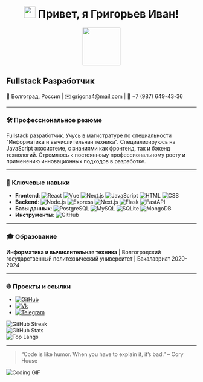 <h1 align="center">
  <img src="https://media.giphy.com/media/hvRJCLFzcasrR4ia7z/giphy.gif" width="30px"/> 
  Привет, я Григорьев Иван!
</h1>

<div id="header" align="center">
  <img src="https://media.giphy.com/media/M9gbBd9nbDrOTu1Mqx/giphy.gif" width="100"/>
</div>

<div align="center">
  <img src="https://komarev.com/ghpvc/?username=Negibkaya&style=flat-square&color=blue" alt=""/>
</div>

## Fullstack Разработчик

📍 Волгоград, Россия | ✉️ [grigona4@mail.com](mailto:grigona4@mail.com) | 📱 +7 (987) 649-43-36

---

### 🛠️ Профессиональное резюме

Fullstack разработчик. Учусь в магистратуре по специальности "Информатика и вычислительная техника". Специализируюсь на JavaScript экосистеме, с знаниями как фронтенд, так и бэкенд технологий. Стремлюсь к постоянному профессиональному росту и применению инновационных подходов в разработке.

---

### 🧩 Ключевые навыки

- **Frontend**: ![React](https://img.shields.io/badge/-React-61DAFB?logo=react&logoColor=white) ![Vue](https://img.shields.io/badge/-Vue-4FC08D?logo=vue.js&logoColor=white) ![Next.js](https://img.shields.io/badge/-Next.js-000000?logo=next.js&logoColor=white) ![JavaScript](https://img.shields.io/badge/-JavaScript-F7DF1E?logo=javascript&logoColor=white) ![HTML](https://img.shields.io/badge/-HTML-E34F26?logo=html5&logoColor=white) ![CSS](https://img.shields.io/badge/-CSS-1572B6?logo=css3&logoColor=white)
- **Backend**: ![Node.js](https://img.shields.io/badge/-Node.js-339933?logo=node.js&logoColor=white) ![Express](https://img.shields.io/badge/-Express-000000?logo=express&logoColor=white) ![Next.js](https://img.shields.io/badge/-Next.js-000000?logo=next.js&logoColor=white) ![Flask](https://img.shields.io/badge/-Flask-000000?logo=flask&logoColor=white) ![FastAPI](https://img.shields.io/badge/-FastAPI-009688?logo=fastapi&logoColor=white)
- **Базы данных**: ![PostgreSQL](https://img.shields.io/badge/-PostgreSQL-336791?logo=postgresql&logoColor=white) ![MySQL](https://img.shields.io/badge/-MySQL-4479A1?logo=mysql&logoColor=white) ![SQLite](https://img.shields.io/badge/-SQLite-003B57?logo=sqlite&logoColor=white) ![MongoDB](https://img.shields.io/badge/-MongoDB-47A248?logo=mongodb&logoColor=white)
- **Инструменты**: ![GitHub](https://img.shields.io/badge/-GitHub-181717?logo=github&logoColor=white)

---

### 🎓 Образование

**Информатика и вычислительная техника** | Волгоградский государственный политехнический университет | Бакалавриат 2020-2024

---

### 🌐 Проекты и ссылки

- [![GitHub](https://img.shields.io/badge/-GitHub-181717?logo=github&logoColor=white)](https://github.com/Negibkaya)
- [![Vk](https://img.shields.io/badge/-Vk-4680C2?logo=vk&logoColor=white)](https://vk.com/negibkiy)
- [![Telegram](https://img.shields.io/badge/-Telegram-26A5E4?logo=telegram&logoColor=white)](https://t.me/Negibkiy)

<div>
  <img src="https://github-readme-streak-stats.herokuapp.com/?user=Negibkaya&theme=radical" alt="GitHub Streak" />
  <br/>
  <img src="https://github-readme-stats.vercel.app/api?username=Negibkaya&show_icons=true&theme=radical" alt="GitHub Stats" />
  <br/>
  <img src="https://github-readme-stats.vercel.app/api/top-langs/?username=Negibkaya&layout=compact&theme=radical" alt="Top Langs" />
</div>

---

> “Code is like humor. When you have to explain it, it’s bad.” – Cory House

![Coding GIF](https://media.giphy.com/media/ZVik7pBtu9dNS/giphy.gif)
